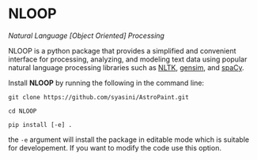 # NLOOP
_Natural Language [Object Oriented] Processing_

NLOOP is a python package that provides a simplified and convenient interface for processing, analyzing, and modeling text data using popular natural language processing libraries such as [NLTK](http://www.nltk.org/), [gensim](https://radimrehurek.com/gensim/), and [spaCy](https://spacy.io/). 

Install **NLOOP** by running the following in the command line:

`git clone https://github.com/syasini/AstroPaint.git`

`cd NLOOP`

`pip install [-e] .` 

the `-e` argument will install the package in editable mode which is suitable for developement. If you want to modify the code use this option.
